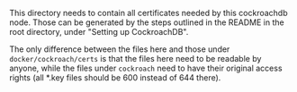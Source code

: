 This directory needs to contain all certificates needed by this cockroachdb node. Those can be generated by the steps
outlined in the README in the root directory, under "Setting up CockroachDB".

The only difference between the files here and those under
`docker/cockroach/certs` is that the files here need to be readable by anyone, while the files under `cockroach` need to
have their original access rights
(all *.key files should be 600 instead of 644 there).
